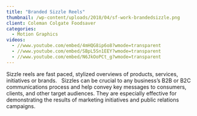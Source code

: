```yaml
---
title: "Branded Sizzle Reels"
thumbnail: /wp-content/uploads/2018/04/sf-work-brandedsizzle.png
client: Coleman Colgate Foodsaver
categories:
  - Motion Graphics
videos:
  - //www.youtube.com/embed/4mHQG8ip6o8?wmode=transparent
  - //www.youtube.com/embed/SBpL5Sn1EEY?wmode=transparent
  - //www.youtube.com/embed/N6JkOoPCt_g?wmode=transparent
---
```

<p>
 Sizzle reels are fast paced, stylized overviews of
                              products, services, initiatives or brands. 
                               Sizzles can be crucial to any business’s B2B or
                              B2C communications process and help convey key
                              messages to consumers, clients, and other target
                              audiences. They are especially effective for
                              demonstrating the results of marketing initiatives
                              and public relations campaigns.
</p>

